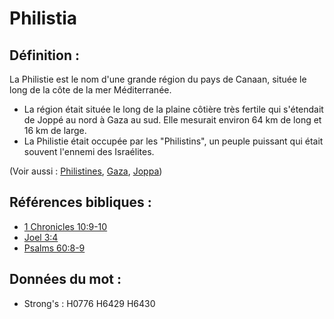 # Philistia

## Définition :

La Philistie est le nom d'une grande région du pays de Canaan, située le long de la côte de la mer Méditerranée.

* La région était située le long de la plaine côtière très fertile qui s'étendait de Joppé au nord à Gaza au sud. Elle mesurait environ 64 km de long et 16 km de large.
* La Philistie était occupée par les "Philistins", un peuple puissant qui était souvent l'ennemi des Israélites.

(Voir aussi : [Philistines](../names/philistines.md), [Gaza](../names/gaza.md), [Joppa](../names/joppa.md))

## Références bibliques :

* [1 Chronicles 10:9-10](rc://en/tn/help/1ch/10/09)
* [Joel 3:4](rc://en/tn/help/jol/03/04)
* [Psalms 60:8-9](rc://en/tn/help/psa/060/008)

## Données du mot :

* Strong's : H0776 H6429 H6430
